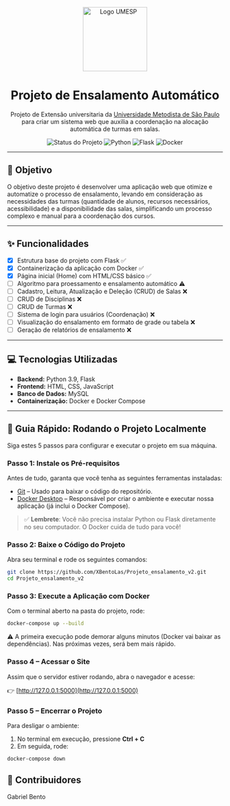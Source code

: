 <div align="center">
  <img src="http://metodista.br/@@site-logo/logo-metodista.png" alt="Logo UMESP" width="150">
  <h1>Projeto de Ensalamento Automático</h1>
</div>

<p align="center">
Projeto de Extensão universitaria da <a href="https://www.metodista.br/">Universidade Metodista de São Paulo</a> para criar um sistema web que auxilia a coordenação na alocação automática de turmas em salas.
</p>

<p align="center">
  <img src="https://img.shields.io/badge/Status-Em%20Desenvolvimento-yellow" alt="Status do Projeto">
  <img src="https://img.shields.io/badge/Python-3.9-blue.svg" alt="Python">
  <img src="https://img.shields.io/badge/Flask-000000.svg" alt="Flask">
  <img src="https://img.shields.io/badge/Docker-blue" alt="Docker">
</p>

---

## 🎯 Objetivo
O objetivo deste projeto é desenvolver uma aplicação web que otimize e automatize o processo de ensalamento, levando em consideração as necessidades das turmas (quantidade de alunos, recursos necessários, acessibilidade) e a disponibilidade das salas, simplificando um processo complexo e manual para a coordenação dos cursos.

---

## ✨ Funcionalidades

- [x] Estrutura base do projeto com Flask ✅  
- [x] Containerização da aplicação com Docker ✅  
- [x] Página inicial (Home) com HTML/CSS básico ✅  
- [ ] Algoritmo para proessamento e ensalamento automático ⚠️
- [ ] Cadastro, Leitura, Atualização e Deleção (CRUD) de Salas ❌
- [ ] CRUD de Disciplinas ❌  
- [ ] CRUD de Turmas ❌  
- [ ] Sistema de login para usuários (Coordenação) ❌    
- [ ] Visualização do ensalamento em formato de grade ou tabela ❌  
- [ ] Geração de relatórios de ensalamento ❌  

---

## 💻 Tecnologias Utilizadas

- **Backend:** Python 3.9, Flask  
- **Frontend:** HTML, CSS, JavaScript  
- **Banco de Dados:** MySQL  
- **Containerização:** Docker e Docker Compose  

---

## 🚀 Guia Rápido: Rodando o Projeto Localmente

Siga estes 5 passos para configurar e executar o projeto em sua máquina.

### Passo 1: Instale os Pré-requisitos
Antes de tudo, garanta que você tenha as seguintes ferramentas instaladas:

- [Git](https://git-scm.com/downloads) – Usado para baixar o código do repositório.  
- [Docker Desktop](https://www.docker.com/products/docker-desktop/) – Responsável por criar o ambiente e executar nossa aplicação (já inclui o Docker Compose).  

> ✅ **Lembrete**: Você não precisa instalar Python ou Flask diretamente no seu computador. O Docker cuida de tudo para você!

### Passo 2: Baixe o Código do Projeto
Abra seu terminal e rode os seguintes comandos:

```bash
git clone https://github.com/XBentoLas/Projeto_ensalamento_v2.git
cd Projeto_ensalamento_v2
```
### Passo 3: Execute a Aplicação com Docker

Com o terminal aberto na pasta do projeto, rode:
```bash
docker-compose up --build
```

⚠️ A primeira execução pode demorar alguns minutos (Docker vai baixar as dependências).
Nas próximas vezes, será bem mais rápido.

### Passo 4 – Acessar o Site  

Assim que o servidor estiver rodando, abra o navegador e acesse:  

👉 [http://127.0.0.1:5000](http://127.0.0.1:5000)  


### Passo 5 – Encerrar o Projeto  

Para desligar o ambiente:  

1. No terminal em execução, pressione **Ctrl + C**  
2. Em seguida, rode:  

```bash
docker-compose down
```
## 🤝 Contribuidores

Gabriel Bento
